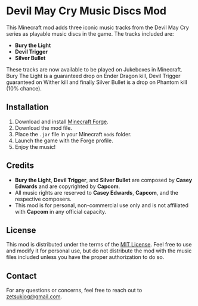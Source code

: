 # Devil May Cry Music Discs Mod

This Minecraft mod adds three iconic music tracks from the Devil May Cry series as playable music discs in the game. The tracks included are:

- **Bury the Light**
- **Devil Trigger**
- **Silver Bullet**

These tracks are now available to be played on Jukeboxes in Minecraft. Bury The Light is a guaranteed drop on 
Ender Dragon kill, Devil Trigger guaranteed on Wither kill and finally Silver Bullet is a drop on Phantom kill (10% chance).

## Installation

1. Download and install [Minecraft Forge](https://files.minecraftforge.net/).
2. Download the mod file.
3. Place the `.jar` file in your Minecraft `mods` folder.
4. Launch the game with the Forge profile.
5. Enjoy the music!

## Credits

- **Bury the Light**, **Devil Trigger**, and **Silver Bullet** are composed by **Casey Edwards** and are copyrighted by **Capcom**.
- All music rights are reserved to **Casey Edwards**, **Capcom**, and the respective composers.
- This mod is for personal, non-commercial use only and is not affiliated with **Capcom** in any official capacity.


## License

This mod is distributed under the terms of the [MIT License](https://opensource.org/licenses/MIT). Feel free to use and modify it for personal use, but do not distribute the mod with the music files included unless you have the proper authorization to do so.

## Contact

For any questions or concerns, feel free to reach out to zetsukiog@gmail.com.
